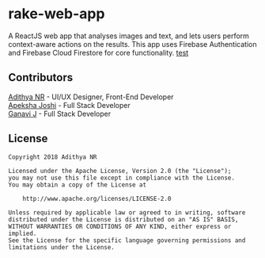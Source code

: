 # rake-web-app

A ReactJS web app that analyses images and text, and lets users perform context-aware actions on the results. This app uses Firebase Authentication and Firebase Cloud Firestore for core functionality. [test](https://rake.now.sh)

## Contributors

[Adithya NR](https://adithyabhat.com)  -  UI/UX Designer, Front-End Developer  
[Apeksha Joshi](https://github.com/apeksha-joshi)  -  Full Stack Developer   
[Ganavi J](https://linkedin.com/in/ganavee)  -  Full Stack Developer 

## License

    Copyright 2018 Adithya NR

    Licensed under the Apache License, Version 2.0 (the "License");
    you may not use this file except in compliance with the License.
    You may obtain a copy of the License at

        http://www.apache.org/licenses/LICENSE-2.0

    Unless required by applicable law or agreed to in writing, software
    distributed under the License is distributed on an "AS IS" BASIS,
    WITHOUT WARRANTIES OR CONDITIONS OF ANY KIND, either express or implied.
    See the License for the specific language governing permissions and
    limitations under the License.
    
